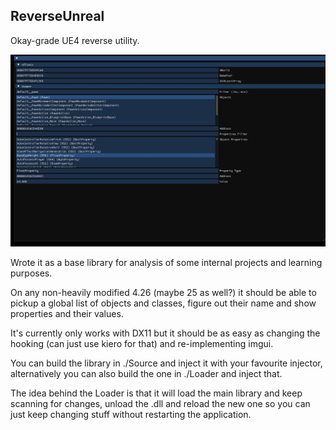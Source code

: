 ## ReverseUnreal

Okay-grade UE4 reverse utility.

![](Images/Imgui.png)

Wrote it as a base library for analysis of some internal projects and learning purposes.

On any non-heavily modified 4.26 (maybe 25 as well?) it should be able to pickup a global list of objects and classes, figure out their name and show properties and their values.

It's currently only works with DX11 but it should be as easy as changing the hooking (can just use kiero for that) and re-implementing imgui.

You can build the library in ./Source and inject it with your favourite injector, alternatively you can also build the one in ./Loader and inject that. 

The idea behind the Loader is that it will load the main library and keep scanning for changes, unload the .dll and reload the new one so you can just keep changing stuff without restarting the application.

